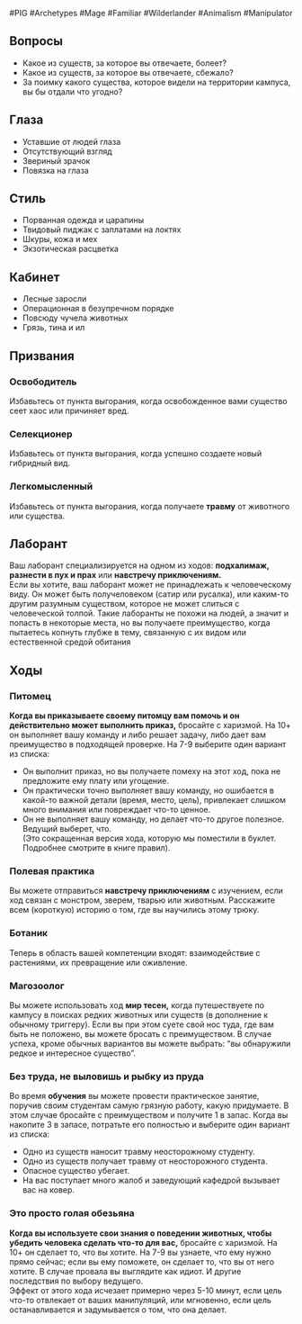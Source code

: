 #PIG  #Archetypes #Mage #Familiar #Wilderlander #Animalism #Manipulator 

## Вопросы
* Какое из существ, за которое вы  отвечаете, болеет?  
* Какое из существ, за которое вы  отвечаете, сбежало?  
* За поимку какого существа, которое  видели на территории кампуса, вы бы  отдали что угодно?

## Глаза
- Уставшие от людей глаза
- Отсутствующий взгляд
- Звериный зрачок
- Повязка на глаза

## Стиль
- Порванная одежда и царапины
- Твидовый пиджак с заплатами на локтях
- Шкуры, кожа и мех
- Экзотическая расцветка

## Кабинет
- Лесные заросли
- Операционная в безупречном порядке
- Повсюду чучела животных
- Грязь, тина и ил

## Призвания
### Освободитель  
Избавьтесь от пункта выгорания, когда  освобожденное вами существо сеет хаос или  причиняет вред.  
### Селекционер  
Избавьтесь от пункта выгорания, когда  успешно создаете новый гибридный вид.  
### Легкомысленный 
Избавьтесь от пункта выгорания, когда  получаете **травму** от животного или  существа. 

## Лаборант
Ваш лаборант специализируется на одном из ходов: **подхалимаж, разнести в пух и  прах** или **навстречу приключениям.**  
Если вы хотите, ваш лаборант может не принадлежать к человеческому виду. Он может  быть получеловеком (сатир или русалка), или каким-то другим разумным существом,  которое не может слиться с человеческой толпой. Такие лаборанты не похожи на людей, а  значит и попасть в некоторые места, но вы получаете преимущество, когда пытаетесь  копнуть глубже в тему, связанную с их видом или естественной средой обитания

## Ходы
### Питомец  
**Когда вы приказываете своему питомцу  вам помочь и он действительно может  выполнить приказ,** бросайте с харизмой.  На 10+ он выполняет вашу команду и либо  решает задачу, либо дает вам преимущество  в подходящей проверке. На 7-9 выберите один  вариант из списка:  
* Он выполнит приказ, но вы получаете  помеху на этот ход, пока не предложите  ему плату или угощение.  
* Он практически точно выполняет вашу  команду, но ошибается в какой-то  важной детали (время, место, цель),  привлекает слишком много внимания или  повреждает что-то ценное.  
* Он не выполняет вашу команду, но делает  что-то другое полезное. Ведущий  выберет, что.  
(Это сокращенная версия хода, которую мы  поместили в буклет. Подробнее смотрите в  книге правил).
### Полевая практика  
Вы можете отправиться **навстречу  приключениям** с изучением, если ход связан с  монстром, зверем, тварью или животным.  Расскажите всем (короткую) историю о том,  где вы научились этому трюку.  
### Ботаник  
Теперь в область вашей компетенции входят:  взаимодействие с растениями, их  превращение или оживление.  
### Магозоолог  
Вы можете использовать ход **мир тесен,**  когда путешествуете по кампусу в поисках  редких животных или существ (в дополнение к  обычному триггеру). Если вы при этом суете  свой нос туда, где вам быть не положено, вы  можете бросать с преимуществом.  В случае успеха, кроме обычных вариантов вы  можете выбрать: “вы обнаружили редкое и  интересное существо”.  
### Без труда, не выловишь и рыбку из пруда  
Во время **обучения** вы можете провести  практическое занятие, поручив своим  студентам самую грязную работу, какую  придумаете. В этом случае бросайте с  преимуществом и получите 1 в запас. Когда вы  накопите 3 в запасе, потратьте его  полностью и выберите один вариант из списка:  
* Одно из существ наносит травму  неосторожному студенту.  
* Одно из существ получает травму от  неосторожного студента.  
* Опасное существо убегает.  
* На вас поступает много жалоб и  заведующий кафедрой вызывает вас на  ковер.  
### Это просто голая обезьяна  
**Когда вы используете свои знания о  поведении животных, чтобы убедить  человека сделать что-то для вас,** бросайте  с харизмой. На 10+ он сделает то, что вы  хотите. На 7-9 вы узнаете, что ему нужно  прямо сейчас; если вы ему поможете, он  сделает то, что вы от него хотите. В случае  провала вы выглядите как идиот. И другие  последствия по выбору ведущего.  
Эффект от этого хода исчезает примерно  через 5-10 минут, если цель что-то  отвлекает от ваших манипуляций, или  мгновенно, если цель останавливается и  задумывается о том, что она делает.